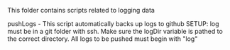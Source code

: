 This folder contains scripts related to logging data

pushLogs - This script automatically backs up logs to github
SETUP: log must be in a git folder with ssh. Make sure the logDir 
variable is pathed to the correct directory. All logs to be 
pushed must begin with "log"

